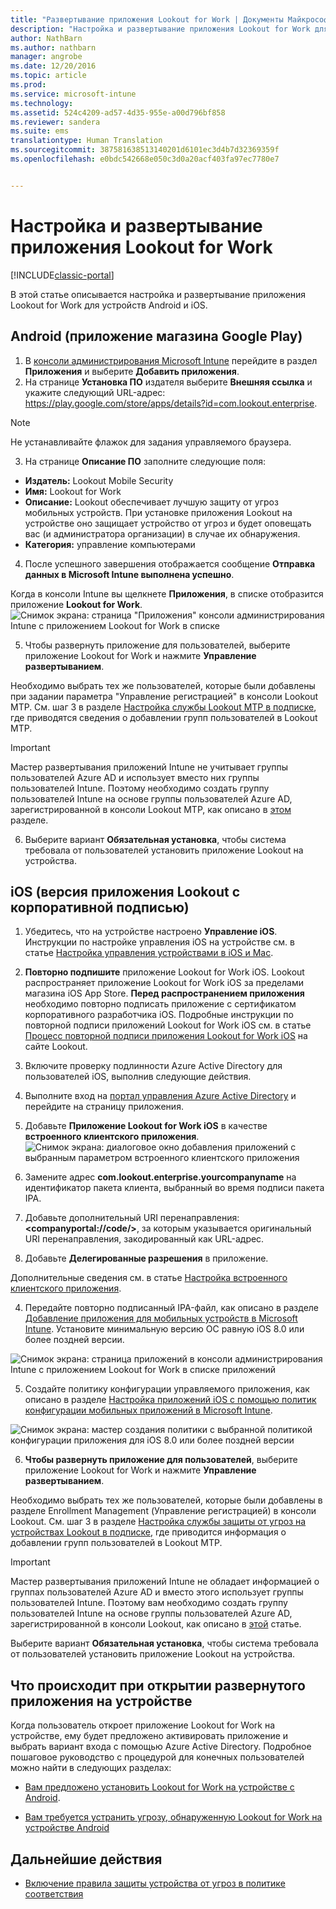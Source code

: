 ```yaml
---
title: "Развертывание приложения Lookout for Work | Документы Майкрософт"
description: "Настройка и развертывание приложения Lookout for Work для Android."
author: NathBarn
ms.author: nathbarn
manager: angrobe
ms.date: 12/20/2016
ms.topic: article
ms.prod: 
ms.service: microsoft-intune
ms.technology: 
ms.assetid: 524c4209-ad57-4d35-955e-a00d796bf858
ms.reviewer: sandera
ms.suite: ems
translationtype: Human Translation
ms.sourcegitcommit: 387581638513140201d6101ec3d4b7d32369359f
ms.openlocfilehash: e0bdc542668e050c3d0a20acf403fa97ec7780e7


---
```


# <a name="configure-and-deploy-lookout-for-work-apps"></a>Настройка и развертывание приложения Lookout for Work

[!INCLUDE[classic-portal](../includes/classic-portal.md)]

В этой статье описывается настройка и развертывание приложения Lookout for Work для устройств Android и iOS.

## <a name="android-google-play-store-app"></a>Android (приложение магазина Google Play)

1.  В [консоли администрирования Microsoft Intune](https://manage.microsoft.com) перейдите в раздел **Приложения** и выберите **Добавить приложения**.   
2.  На странице **Установка ПО** издателя выберите **Внешняя ссылка** и укажите следующий URL-адрес: https://play.google.com/store/apps/details?id=com.lookout.enterprise.
  >[!NOTE]
  >Не устанавливайте флажок для задания управляемого браузера.

3.  На странице **Описание ПО** заполните следующие поля:
  * **Издатель:** Lookout Mobile Security
  * **Имя:** Lookout for Work
  * **Описание:** Lookout обеспечивает лучшую защиту от угроз мобильных устройств. При установке приложения Lookout на устройстве оно защищает устройство от угроз и будет оповещать вас (и администратора организации) в случае их обнаружения.
  * **Категория:** управление компьютерами

4. После успешного завершения отображается сообщение **Отправка данных в Microsoft Intune выполнена успешно**.

  Когда в консоли Intune вы щелкнете **Приложения**, в списке отобразится приложение **Lookout for Work**. ![Снимок экрана: страница "Приложения" консоли администрирования Intune с приложением Lookout for Work в списке](../media/mtp/lookout-app-listed-intune-console.png)

5. Чтобы развернуть приложение для пользователей, выберите приложение Lookout for Work и нажмите **Управление развертыванием**.

  Необходимо выбрать тех же пользователей, которые были добавлены при задании параметра "Управление регистрацией" в консоли Lookout MTP.  См. шаг 3 в разделе [Настройка службы Lookout MTP в подписке](configure-and-deploy-lookout-for-work-apps.md), где приводятся сведения о добавлении групп пользователей в Lookout MTP.

  >[!IMPORTANT]
  > Мастер развертывания приложений Intune не учитывает группы пользователей Azure AD и использует вместо них группы пользователей Intune. Поэтому необходимо создать группу пользователей Intune на основе группы пользователей Azure AD, зарегистрированной в консоли Lookout MTP, как описано в [этом](plan-your-user-and-device-groups.md) разделе.

6. Выберите вариант **Обязательная установка**, чтобы система требовала от пользователей установить приложение Lookout на устройства.

## <a name="ios-enterprise-signed-version-of-lookout-app"></a>iOS (версия приложения Lookout с корпоративной подписью)

1. Убедитесь, что на устройстве настроено **Управление iOS**. Инструкции по настройке управления iOS на устройстве см. в статье [Настройка управления устройствами в iOS и Mac](set-up-ios-and-mac-management-with-microsoft-intune.md).

2. **Повторно подпишите** приложение Lookout for Work iOS. Lookout распространяет приложение Lookout for Work iOS за пределами магазина iOS App Store. **Перед распространением приложения** необходимо повторно подписать приложение с сертификатом корпоративного разработчика iOS. Подробные инструкции по повторной подписи приложений Lookout for Work iOS см. в статье [Процесс повторной подписи приложения Lookout for Work iOS](https://personal.support.lookout.com/hc/en-us/articles/114094038714) на сайте Lookout.

3. Включите проверку подлинности Azure Active Directory для пользователей iOS, выполнив следующие действия.
  1.  Выполните вход на [портал управления Azure Active Directory](https://manage.windowsazure.com) и перейдите на страницу приложения.
  2.  Добавьте **Приложение Lookout for Work iOS** в качестве **встроенного клиентского приложения**.
  ![Снимок экрана: диалоговое окно добавления приложений с выбранным параметром встроенного клиентского приложения](../media/mtp/aad-add-app.png)
  3. Замените адрес **com.lookout.enterprise.yourcompanyname** на идентификатор пакета клиента, выбранный во время подписи пакета IPA.
  4.  Добавьте дополнительный URI перенаправления: **&lt;companyportal://code/>**, за которым указывается оригинальный URI перенаправления, закодированный как URL-адрес.
  5.  Добавьте **Делегированные разрешения** в приложение.

  Дополнительные сведения см. в статье [Настройка встроенного клиентского приложения](https://azure.microsoft.com/en-us/documentation/articles/app-service-mobile-how-to-configure-active-directory-authentication/#optional-configure-a-native-client-application).

4. Передайте повторно подписанный IPA-файл, как описано в разделе [Добавление приложения для мобильных устройств в Microsoft Intune](https://docs.microsoft.com/en-us/intune/deploy-use/add-apps-for-mobile-devices-in-microsoft-intune). Установите минимальную версию ОС равную iOS 8.0 или более поздней версии.

  ![Снимок экрана: страница приложений в консоли администрирования Intune с приложением Lookout for Work в списке приложений](../media/mtp/ios-app-uploaded-intune.png)

5. Создайте политику конфигурации управляемого приложения, как описано в разделе [Настройка приложений iOS с помощью политик конфигурации мобильных приложений в Microsoft Intune](https://docs.microsoft.com/en-us/intune/deploy-use/configure-ios-apps-with-mobile-app-configuration-policies-in-microsoft-intune).

  ![Снимок экрана: мастер создания политики с выбранной политикой конфигурации приложения для iOS 8.0 или более поздней версии](../media/mtp/ios-app-config.png)

6. **Чтобы развернуть приложение для пользователей**, выберите приложение Lookout for Work и нажмите **Управление развертыванием**.

  Необходимо выбрать тех же пользователей, которые были добавлены в разделе Enrollment Management (Управление регистрацией) в консоли Lookout.  См. шаг 3 в разделе [Настройка службы защиты от угроз на устройствах Lookout в подписке](configure-and-deploy-lookout-for-work-apps.md), где приводится информация о добавлении групп пользователей в Lookout MTP.

  >[!IMPORTANT]
  > Мастер развертывания приложений Intune не обладает информацией о группах пользователей Azure AD и вместо этого использует группы пользователей Intune. Поэтому вам необходимо создать группу пользователей Intune на основе группы пользователей Azure AD, зарегистрированной в консоли Lookout, как описано в [этой](plan-your-user-and-device-groups.md) статье.

  Выберите вариант **Обязательная установка**, чтобы система требовала от пользователей установить приложение Lookout на устройства.

## <a name="what-happens-when-the-deployed-app-is-opened-on-the-device"></a>Что происходит при открытии развернутого приложения на устройстве

Когда пользователь откроет приложение Lookout for Work на устройстве, ему будет предложено активировать приложение и выбрать вариант входа с помощью Azure Active Directory. Подробное пошаговое руководство с процедурой для конечных пользователей можно найти в следующих разделах:

* [Вам предложено установить Lookout for Work на устройстве с Android](http://docs.microsoft.com/intune/enduser/you-are-prompted-to-install-lookout-for-work-android).

* [Вам требуется устранить угрозу, обнаруженную Lookout for Work на устройстве Android](http://docs.microsoft.com/intune/enduser/you-need-to-resolve-a-threat-found-by-lookout-for-work-android)

## <a name="next-steps"></a>Дальнейшие действия
* [Включение правила защиты устройства от угроз в политике соответствия](enable-device-threat-protection-rule-in-compliance-policy.md)



<!--HONumber=Dec16_HO4-->


